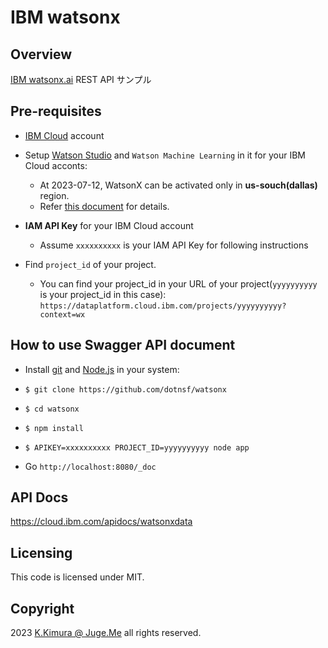 # IBM watsonx


## Overview

[IBM watsonx.ai](https://www.ibm.com/products/watsonx-ai) REST API サンプル


## Pre-requisites

- [IBM Cloud](https://cloud.ibm.com/) account

- Setup [Watson Studio](https://www.ibm.com/products/watson-studio) and `Watson Machine Learning` in it for your IBM Cloud acconts:

  - At 2023-07-12, WatsonX can be activated only in **us-souch(dallas)** region.
  - Refer [this document](https://qiita.com/yanagih/items/3d1b081f46799072df80) for details.

- **IAM API Key** for your IBM Cloud account
  - Assume `xxxxxxxxxx` is your IAM API Key for following instructions

- Find `project_id` of your project.
  - You can find your project_id in your URL of your project(`yyyyyyyyyy` is your project_id in this case): `https://dataplatform.cloud.ibm.com/projects/yyyyyyyyyy?context=wx`


## How to use Swagger API document

- Install [git](https://git-scm.com/downloads) and [Node.js](https://nodejs.org/) in your system:

- `$ git clone https://github.com/dotnsf/watsonx`

- `$ cd watsonx`

- `$ npm install`

- `$ APIKEY=xxxxxxxxxx PROJECT_ID=yyyyyyyyyy node app`

- Go `http://localhost:8080/_doc`


## API Docs

https://cloud.ibm.com/apidocs/watsonxdata


## Licensing

This code is licensed under MIT.


## Copyright

2023  [K.Kimura @ Juge.Me](https://github.com/dotnsf) all rights reserved.
